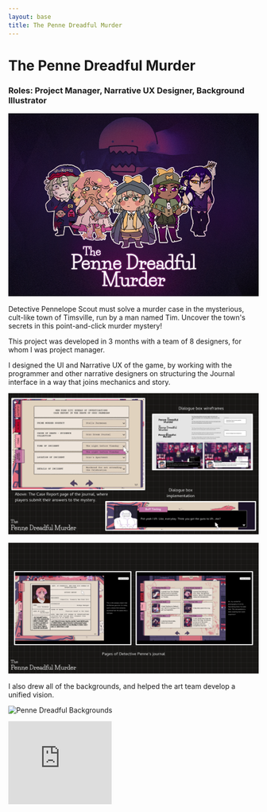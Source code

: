```yaml
---
layout: base
title: The Penne Dreadful Murder
---
```

# The Penne Dreadful Murder
### Roles: Project Manager, Narrative UX Designer, Background Illustrator
![Penne Dreadful Cover Image](images/penne_thumbnail.png)

Detective Pennelope Scout must solve a murder case in the mysterious, cult-like town of Timsville, run by a man named Tim. Uncover the town's secrets in this point-and-click murder mystery! 

This project was developed in 3 months with a team of 8 designers, for whom I was project manager.

I designed the UI and Narrative UX of the game, by working with the programmer and other narrative designers on structuring the Journal interface in a way that joins mechanics and story.

![Penne Dreadful Case Report](images/penne_reportdialogue.png)

![Penne Dreadful Journal](images/penne_journal.png)

I also drew all of the backgrounds, and helped the art team develop a unified vision.

![Penne Dreadful Backgrounds](images/art/penne_backgrounds.png)

<iframe frameborder="0" src="https://itch.io/embed/1523370?bg_color=000000&amp;fg_color=ffffff&amp;link_color=e46898&amp;border_color=333333" width="208" height="167"><a href="https://crowswalk.itch.io/the-penne-dreadful-murder">The Penne Dreadful Murder by crowswalk, meddykip, Matt Piedra, VenusGames, Esra Slovak, TalkingChicken, Coby Hilelly, aw225</a></iframe>